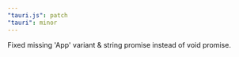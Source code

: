 ```yaml
---
"tauri.js": patch
"tauri": minor
---
```


Fixed missing 'App' variant & string promise instead of void promise.
